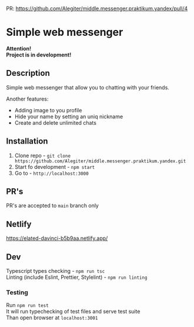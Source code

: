 PR: https://github.com/Alegiter/middle.messenger.praktikum.yandex/pull/4

# Simple web messenger

**Attention!**<br>
**Project is in development!**

## Description

Simple web messenger that allow you to chatting with your friends.

Another features:<br>
* Adding image to you profile
* Hide your name by setting an uniq nickname
* Create and delete unlimited chats


## Installation

1. Clone repo -
`
git clone https://github.com/Alegiter/middle.messenger.praktikum.yandex.git
`
2. Start fo development -
`
npm start
`
3. Go to - `http://localhost:3000`

## PR's

PR's are accepted to `main` branch only

## Netlify

https://elated-davinci-b5b9aa.netlify.app/

## Dev

Typescript types checking - `npm run tsc` <br>
Linting (include Eslint, Prettier, Stylelint) - `npm run linting`  <br>

### Testing

Run `npm run test`<br>
It will run typechecking of test files and serve test suite<br> 
Than open browser at `localhost:3001`<br>
